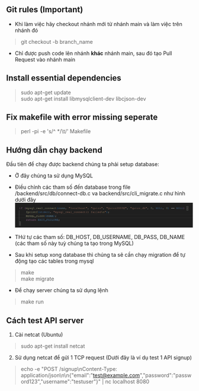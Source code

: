 ## Git rules (Important)
- Khi làm việc hãy checkout nhánh mới từ nhánh main và làm việc trên nhánh đó
> git checkout -b branch_name <br/>
- Chỉ được push code lên nhánh **khác** nhánh main, sau đó tạo Pull Request vào nhánh main

## Install essential dependencies 
> sudo apt-get update <br/>
> sudo apt-get install libmysqlclient-dev libcjson-dev

## Fix makefile with error missing seperate
> perl -pi -e 's/^  */\t/' Makefile

## Hướng dẫn chạy backend
Đầu tiên để chạy được backend chúng ta phải setup database:
- Ở đây chúng ta sử dụng MySQL
- Điều chỉnh các tham số đến database trong file /backend/src/db/connect-db.c va backend/src/cli_migrate.c như hình dưới đây
![alt text](<Screenshot from 2024-12-02 19-54-40.png>)
- THứ tự các tham số: DB_HOST, DB_USERNAME, DB_PASS, DB_NAME (các tham số này tuỳ chúng ta tạo trong MySQL)
  
- Sau khi setup xong database thì chúng ta sẽ cần chạy migration để tự động tạo các tables trong mysql

> make <br/>
> make migrate

- Để chạy server chúng ta sử dụng lệnh
>  make run

## Cách test API server 
1. Cài netcat (Ubuntu)
> sudo apt-get install netcat
2. Sử dụng netcat để gửi 1 TCP request (Dưới đây là ví dụ test 1 API signup)
> echo -e "POST /signup\nContent-Type: application/json\n\n{\"email\":\"test@example.com\",\"password\":\"password123\",\"username\":\"testuser\"}" | nc localhost 8080